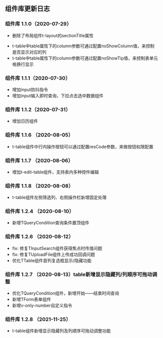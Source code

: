## 组件库更新日志

### 组件库 1.1.0（2020-07-29）
- 删除了布局组件t-layout的sectionTitle属性

+ t-table中table属性下的column参数可通过配置noShowColumn值，来控制是否显示对应的列
+ t-table中table属性下的column参数可通过配置noShowTip值，来控制表单元格换行显示

### 组件库 1.1.1（2020-07-30）
+ 增加input防抖指令
+ 增加input输入即时查询，下拉点击选中数据组件

### 组件库 1.1.2（2020-07-31）
+ 增加日历组件

### 组件库 1.1.6 （2020-08-05）
+ t-table组件中行内操作按钮可以通过配置resCode参数，来做按钮权限配置

### 组件库 1.1.7 （2020-08-06）
+ 增加t-edit-table组件，支持表内多种控件编辑

### 组件库 1.1.8 （2020-08-08）
+ t-table组件左侧筛选列、右侧操作栏新增固定处理

### 组件库 1.2.4 （2020-08-10）
+ 新增TQueryCondition查询条件置顶组件

### 组件库 1.2.6 （2020-08-12）
+ fix: 修复TInputSearch组件获得焦点时传值问题
+ fix: 修复TUploadFile组件上传成功回调问题
+ 优化TTable组件首列复选框显示/隐藏功能

### 组件库 1.2.7 （2020-08-13）table新增显示隐藏列/列顺序可拖动调整
+ 优化TQueryCondition组件，新增开始——结束时间查询
+ 新增TForm表单组件
+ 新增v-only-number自定义指令

### 组件库 1.2.8 （2021-11-25）
+ t-table组件新增显示隐藏列及列顺序可拖动调整功能
